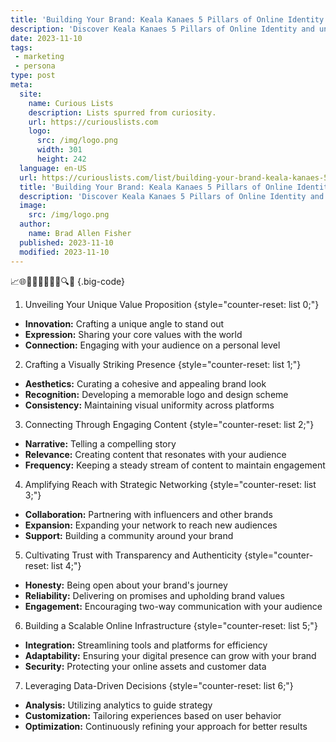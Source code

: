 ```yaml
---
title: 'Building Your Brand: Keala Kanaes 5 Pillars of Online Identity'
description: 'Discover Keala Kanaes 5 Pillars of Online Identity and unlock the secrets to building your brand. A must-read for the curious entrepreneur.'
date: 2023-11-10
tags:
 - marketing
 - persona
type: post
meta:
  site:
    name: Curious Lists
    description: Lists spurred from curiosity.
    url: https://curiouslists.com
    logo:
      src: /img/logo.png
      width: 301
      height: 242
  language: en-US
  url: https://curiouslists.com/list/building-your-brand-keala-kanaes-5-pillars-of-online-identity
  title: 'Building Your Brand: Keala Kanaes 5 Pillars of Online Identity'
  description: 'Discover Keala Kanaes 5 Pillars of Online Identity and unlock the secrets to building your brand. A must-read for the curious entrepreneur.'
  image:
    src: /img/logo.png
  author:
    name: Brad Allen Fisher
  published: 2023-11-10
  modified: 2023-11-10
---
```



📈🌐💼🎨📣🤝🔗🌟🔍🧠 {.big-code}

1. Unveiling Your Unique Value Proposition {style="counter-reset: list 0;"}
  - **Innovation:** Crafting a unique angle to stand out
  - **Expression:** Sharing your core values with the world
  - **Connection:** Engaging with your audience on a personal level

2. Crafting a Visually Striking Presence {style="counter-reset: list 1;"}
  - **Aesthetics:** Curating a cohesive and appealing brand look
  - **Recognition:** Developing a memorable logo and design scheme
  - **Consistency:** Maintaining visual uniformity across platforms

3. Connecting Through Engaging Content {style="counter-reset: list 2;"}
  - **Narrative:** Telling a compelling story
  - **Relevance:** Creating content that resonates with your audience
  - **Frequency:** Keeping a steady stream of content to maintain engagement

4. Amplifying Reach with Strategic Networking {style="counter-reset: list 3;"}
  - **Collaboration:** Partnering with influencers and other brands
  - **Expansion:** Expanding your network to reach new audiences
  - **Support:** Building a community around your brand

5. Cultivating Trust with Transparency and Authenticity {style="counter-reset: list 4;"}
  - **Honesty:** Being open about your brand's journey
  - **Reliability:** Delivering on promises and upholding brand values
  - **Engagement:** Encouraging two-way communication with your audience

6. Building a Scalable Online Infrastructure {style="counter-reset: list 5;"}
  - **Integration:** Streamlining tools and platforms for efficiency
  - **Adaptability:** Ensuring your digital presence can grow with your brand
  - **Security:** Protecting your online assets and customer data

7. Leveraging Data-Driven Decisions {style="counter-reset: list 6;"}
  - **Analysis:** Utilizing analytics to guide strategy
  - **Customization:** Tailoring experiences based on user behavior
  - **Optimization:** Continuously refining your approach for better results